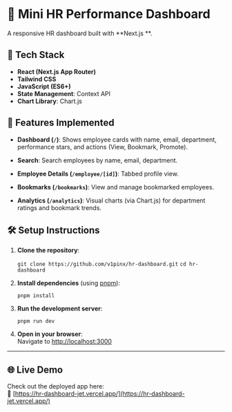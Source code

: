 
# 💼 Mini HR Performance Dashboard

A responsive HR dashboard built with **Next.js **.

## 🔧 Tech Stack

- **React (Next.js App Router)**
- **Tailwind CSS**
- **JavaScript (ES6+)**
- **State Management**: Context API
- **Chart Library**: Chart.js


## 🚀 Features Implemented

-   **Dashboard (`/`)**: Shows employee cards with name, email, department, performance stars, and actions (View, Bookmark, Promote).
    
-   **Search**: Search employees by name, email, department.
    
-   **Employee Details (`/employee/[id]`)**: Tabbed profile view.
    
-   **Bookmarks (`/bookmarks`)**: View and manage bookmarked employees.
    
-   **Analytics (`/analytics`)**: Visual charts (via Chart.js) for department ratings and bookmark trends.


## 🛠️ Setup Instructions

1.  **Clone the repository**:
    
    `git clone https://github.com/v1pinx/hr-dashboard.git` 
   `cd hr-dashboard` 
    
2.  **Install dependencies** (using [pnpm](https://pnpm.io)):

    `pnpm install` 
    
3.  **Run the development server**:
    
    `pnpm run dev` 
    
4.  **Open in your browser**:  
    Navigate to [http://localhost:3000](http://localhost:3000)
    

----------

## 🌐 Live Demo

Check out the deployed app here:  
🔗 [https://hr-dashboard-jet.vercel.app/](https://hr-dashboard-jet.vercel.app/)